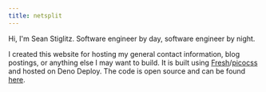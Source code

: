 ```yaml
---
title: netsplit
---
```


Hi, I'm Sean Stiglitz. Software engineer by day, software engineer by night.

I created this website for hosting my general contact information, blog
postings, or anything else I may want to build. It is built using
[Fresh](https://fresh.deno.dev)/[picocss](https://picocss.com) and hosted on Deno Deploy.
The code is open source and can be found
[here](https://github.com/sstiglitz/personal-site).
